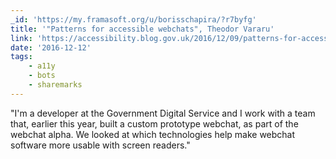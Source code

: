 ```yaml
---
_id: 'https://my.framasoft.org/u/borisschapira/?r7byfg'
title: '"Patterns for accessible webchats", Theodor Vararu'
link: 'https://accessibility.blog.gov.uk/2016/12/09/patterns-for-accessible-webchats/'
date: '2016-12-12'
tags:
    - a11y
    - bots
    - sharemarks
---
```


<div class="markdown"><p>&quot;I'm a developer at the Government Digital Service and I work with a team that, earlier this year, built a custom prototype webchat, as part of the webchat alpha. We looked at which technologies help make webchat software more usable with screen readers.&quot;
</p></div>
